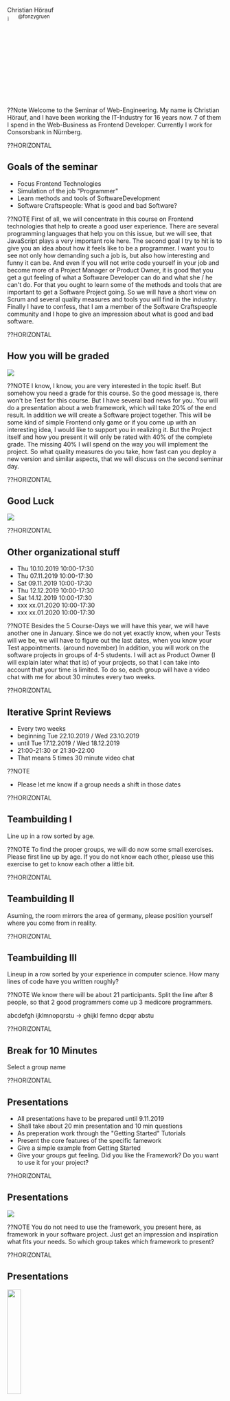 Christian H&ouml;rauf<br>
<img src="images/twitter.png" width="5%"><sup>@fonzygruen</sup><br>

??Note
Welcome to the Seminar of Web-Engineering. My name is Christian Hörauf, and I have been working the IT-Industry for 16 years now. 7 of them I spend in the Web-Business as Frontend Developer. Currently I work for Consorsbank in Nürnberg.

??HORIZONTAL
## Goals of the seminar
* Focus Frontend Technologies <!-- .element: class="fragment" -->
* Simulation of the job "Programmer"  <!-- .element: class="fragment" -->
* Learn methods and tools of SoftwareDevelopment <!-- .element: class="fragment" -->
* Software Craftspeople: What is good and bad Software? <!-- .element: class="fragment" -->

??NOTE
First of all, we will concentrate in this course on Frontend technologies that help to create a good user experience. There are several programming languages that help you on this issue, but we will see, that JavaScript plays a very important role here.
The second goal I try to hit is to give you an idea about how it feels like to be a programmer. I want you to see not only how demanding such a job is, but also how interesting and funny it can be. And even if you will not write code yourself in your job and become more of a Project Manager or Product Owner, it is good that you get a gut feeling of what a Software Developer can do and what she / he can't do. 
For that you ought to learn some of the methods and tools that are important to get a Software Project going. So we will have a short view on Scrum and several quality measures and tools you will find in the industry.
Finally I have to confess, that I am a member of the Software Craftspeople community and I hope to give an impression about what is good and bad software.

<!-- ??HORIZONTAL
## Don't ask what your country can code for your, ask what you can code for your country.

Note:
Jeder von Ihnen hat vermutlich heute ein Smartphone in der Tasche.  -->

??HORIZONTAL
## How you will be graded
<img src="introduction/images/Bewertung_1.jpg">

??NOTE
I know, I know, you are very interested in the topic itself. But somehow you need a grade for this course. So the good message is, there won't be Test for this course. But I have several bad news for you. You will do a presentation about a web framework, which will take 20% of the end result. In addition we will create a Software project together. This will be some kind of simple Frontend only game or if you come up with an interesting idea, I would like to support you in realizing it. But the Project itself and how you present it will only be rated with 40% of the complete grade. The missing 40% I will spend on the way you will implement the project. So what quality measures do you take, how fast can you deploy a new version and similar aspects, that we will discuss on the second seminar day.

??HORIZONTAL
## Good Luck
<img src="introduction/images/Bewertung_2.jpg">

??HORIZONTAL
## Other organizational stuff
* Thu 10.10.2019 10:00-17:30
* Thu 07.11.2019 10:00-17:30
* Sat 09.11.2019 10:00-17:30
* Thu 12.12.2019 10:00-17:30
* Sat 14.12.2019 10:00-17:30
* xxx xx.01.2020 10:00-17:30 <!-- .element: class="fragment" -->
* xxx xx.01.2020 10:00-17:30 <!-- .element: class="fragment" -->

??NOTE
Besides the 5 Course-Days we will have this year, we will have another one in January. Since we do not yet exactly know, when your Tests will we be, we will have to figure out the last dates, when you know your Test appointments. (around november)
In addition, you will work on the software projects in groups of 4-5 students. I will act as Product Owner (I will explain later what that is) of your projects, so that I can take into account that your time is limited. To do so, each group will have a video chat with me for about 30 minutes every two weeks. 

??HORIZONTAL
## Iterative Sprint Reviews
* Every two weeks
* beginning Tue 22.10.2019 / Wed 23.10.2019 
* until Tue 17.12.2019 / Wed 18.12.2019
* 21:00-21:30 or 21:30-22:00
* That means 5 times 30 minute video chat

??NOTE
* Please let me know if a group needs a shift in those dates

??HORIZONTAL
## Teambuilding I
Line up in a row sorted by age.

??NOTE
To find the proper groups, we will do now some small exercises. Please first line up by age. If you do not know each other, please use this exercise to get to know each other a little bit.

??HORIZONTAL
## Teambuilding II
Asuming, the room mirrors the area of germany, please position yourself where you come from in reality.


??HORIZONTAL
## Teambuilding III
Lineup in a row sorted by your experience in computer science. How many lines of code have you written roughly?

??NOTE
We know there will be about 21 participants. Split the line after 8
people, so that 2 good programmers come up 3 medicore programmers.

abcdefgh ijklmnopqrstu -> ghijkl femno dcpqr abstu 

??HORIZONTAL
## Break for 10 Minutes
Select a group name

??HORIZONTAL
## Presentations
* All presentations have to be prepared until 9.11.2019 <!-- .element: class="fragment" -->
* Shall take about 20 min presentation and 10 min questions <!-- .element: class="fragment" -->
* As preperation work through the "Getting Started" Tutorials <!-- .element: class="fragment" -->
* Present the core features of the specific famework <!-- .element: class="fragment" -->
* Give a simple example from Getting Started <!-- .element: class="fragment" -->
* Give your groups gut feeling. Did you like the Framework? Do you want to use it for your project? <!-- .element: class="fragment" -->

??HORIZONTAL
## Presentations
<a href="https://www.webcomponents.org/introduction"><img src="introduction/images/webcomponents.jpg"></a>

??NOTE
You do not need to use the framework, you present here, as framework in your software project. Just get an impression and inspiration what fits your needs. So which group takes which framework to present?


??HORIZONTAL
## Presentations
<a href="https://angular.io/tutorial"><img src="introduction/images/angular.svg" width="25%"></a>

??NOTE
You do not need to use the framework, you present here, as framework in your software project. Just get an impression and inspiration what fits your needs. So which group takes which framework to present?

??HORIZONTAL
## Presentations
<a href="https://www.valentinog.com/blog/redux/"><img src="introduction/images/react-redux.png"></a>

??NOTE
You do not need to use the framework, you present here, as framework in your software project. Just get an impression and inspiration what fits your needs. So which group takes which framework to present?

??HORIZONTAL
## Presentations
<a href="https://guide.elm-lang.org/"><img src="introduction/images/elm.png"></a>

??NOTE
You do not need to use the framework, you present here, as framework in your software project. Just get an impression and inspiration what fits your needs. So which group takes which framework to present?

??HORIZONTAL
## About the Software Project
1. Feel free to bring in your own ideas <!-- .element: class="fragment" -->
1. Feel free to in include a backend solution <!-- .element: class="fragment" -->
1. Everybody codes! <!-- .element: class="fragment" -->
1. I can always get the latest working iteration of your software <!-- .element: class="fragment" -->
1. I get access to your version control system <!-- .element: class="fragment" -->
1. I get access to your ticket system <!-- .element: class="fragment" -->
1. I get access to your wiki <!-- .element: class="fragment" -->
1. I get your final tag <!-- .element: class="fragment" -->

??NOTE
Before I present you my ideas for Software Projects you can implement, let me say
1. All of these ideas are only ideas. If you have your own idea what your group wants to implement, then I will be happy to support you in it, as long it has a certain complexity. So I will not allow a pure commandline tool without gui.
2. All of these ideas have in common, that they do not need a backend server, to keep the complexity of system accesability away from you. But if you are able to include a backend server you can do so.
3. All of these ideas are not too complicated to realize. Maybe the most talented in your groups might hack one of those ideas in about 1-2 days. But I do not want you to quickly hack a result. I want you to get an idea how the process of implementing software in the industry looks like. Therefore I want all of your Teammates to code for the project and the skille programmers should also take care to set up a valid continious integration environmentor even continious deployment environment.
4. This means, me, your customer will always be able to see the latest usable iteration of your product.
5. I need access to your version controll system.
6. This means also, me, your lecturer, will have access to your ticket system.
7. And finally I get access to your wiki, where you will document your process and potential ugly parts that might arise.
8. When you think your done, you will tag the wiki and the repository with "Abschluß" and give me in adition the sha hashes of them. By that I will be able to have a final state of your work and will mark exactly that.

??HORIZONTAL
## Proposal I
### Mensch ärgere Dich nicht
<img src="introduction/images/mensch_aergere_dich_nicht.jpg">

??NOTE
Let's make a clone of the well known board game. There should also be a computer player to play against.

??HORIZONTAL
## Proposal II
### Crossword Puzzle
<img src="introduction/images/kreuzwort_raetsel.png" width="50%">
??NOTE
Let the user enter a word, look it up on wikipedia and randomly select words from that article and combine them to a crossword puzzle. The user will get a list of the used words and can by drag and drop complete the puzzle.

??HORIZONTAL
## PROPOSAL III
### DataDetector (with Electron)
<img src="introduction/images/data_detector.jpg" width="50%">

??NOTE
A tool that scans a specific directory on your harddrive and displays which subdirectory needs how much disk space.
To be able to access the hardware we use Electron.

??HORIZONTAL
## PROPOSAL IV
### Stock Checker (Browser Plugin)
<img src="introduction/images/stock_checker.jpg" width="50%">

??NOTE
A Browser Plugin, that is able to check when one of the users selected stock values exceeds or falls below a certain price. By the way, although I will show you how to use our api, I will gain nothing from it, since it is very unrealistic that my company will provide such a tool to the users.
